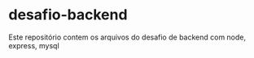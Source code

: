# desafio-backend
Este repositório contem os arquivos do desafio de backend com node, express, mysql
